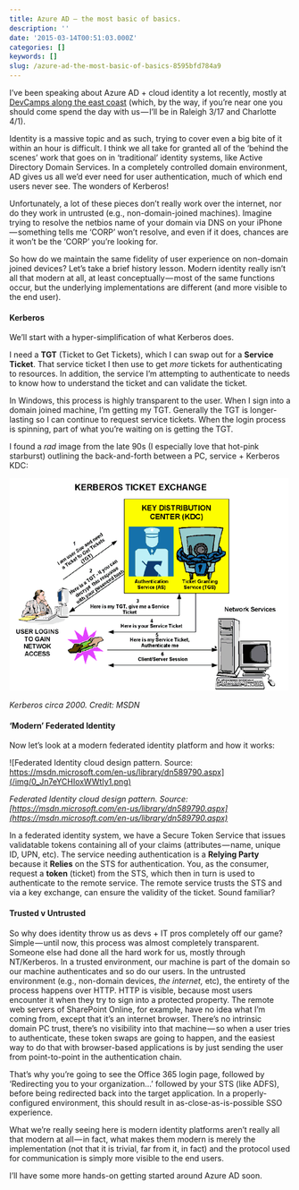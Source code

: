 ```yaml
---
title: Azure AD — the most basic of basics.
description: ''
date: '2015-03-14T00:51:03.000Z'
categories: []
keywords: []
slug: /azure-ad-the-most-basic-of-basics-8595bfd784a9
---
```


I’ve been speaking about Azure AD + cloud identity a lot recently, mostly at [DevCamps along the east coast](https://msdn.microsoft.com/en-us/clouddevcamps.aspx) (which, by the way, if you’re near one you should come spend the day with us — I’ll be in Raleigh 3/17 and Charlotte 4/1).

Identity is a massive topic and as such, trying to cover even a big bite of it within an hour is difficult. I think we all take for granted all of the ‘behind the scenes’ work that goes on in ‘traditional’ identity systems, like Active Directory Domain Services. In a completely controlled domain environment, AD gives us all we’d ever need for user authentication, much of which end users never see. The wonders of Kerberos!

Unfortunately, a lot of these pieces don’t really work over the internet, nor do they work in untrusted (e.g., non-domain-joined machines). Imagine trying to resolve the netbios name of your domain via DNS on your iPhone — something tells me ‘CORP’ won’t resolve, and even if it does, chances are it won’t be the ‘CORP’ you’re looking for.

So how do we maintain the same fidelity of user experience on non-domain joined devices? Let’s take a brief history lesson. Modern identity really isn’t all that modern at all, at least conceptually — most of the same functions occur, but the underlying implementations are different (and more visible to the end user).

#### Kerberos

We’ll start with a hyper-simplification of what Kerberos does.

I need a **TGT** (Ticket to Get Tickets), which I can swap out for a **Service Ticket**. That service ticket I then use to get _more_ tickets for authenticating to resources. In addition, the service I’m attempting to authenticate to needs to know how to understand the ticket and can validate the ticket.

In Windows, this process is highly transparent to the user. When I sign into a domain joined machine, I’m getting my TGT. Generally the TGT is longer-lasting so I can continue to request service tickets. When the login process is spinning, part of what you’re waiting on is getting the TGT.

I found a _rad_ image from the late 90s (I especially love that hot-pink starburst) outlining the back-and-forth between a PC, service + Kerberos KDC:

![Kerberos circa 2000. Credit: MSDN](/img/0_yyfiS2wvxXFotKbr.gif)

*Kerberos circa 2000. Credit: MSDN*

#### ‘Modern’ Federated Identity

Now let’s look at a modern federated identity platform and how it works:

![Federated Identity cloud design pattern. Source: https://msdn.microsoft.com/en-us/library/dn589790.aspx](/img/0_Jn7eYCHIoxWWtIy1.png)

*Federated Identity cloud design pattern. Source: [https://msdn.microsoft.com/en-us/library/dn589790.aspx](https://msdn.microsoft.com/en-us/library/dn589790.aspx)*

In a federated identity system, we have a Secure Token Service that issues validatable tokens containing all of your claims (attributes — name, unique ID, UPN, etc). The service needing authentication is a **Relying Party** because it **Relies** on the STS for authentication. You, as the consumer, request a **token** (ticket) from the STS, which then in turn is used to authenticate to the remote service. The remote service trusts the STS and via a key exchange, can ensure the validity of the ticket. Sound familiar?

#### Trusted v Untrusted

So why does identity throw us as devs + IT pros completely off our game? Simple — until now, this process was almost completely transparent. Someone else had done all the hard work for us, mostly through NT/Kerberos. In a trusted environment, our machine is part of the domain so our machine authenticates and so do our users. In the untrusted environment (e.g., non-domain devices, _the internet,_ etc), the entirety of the process happens over HTTP. HTTP is visible, because most users encounter it when they try to sign into a protected property. The remote web servers of SharePoint Online, for example, have no idea what I’m coming from, except that it’s an internet browser. There’s no intrinsic domain PC trust, there’s no visibility into that machine — so when a user tries to authenticate, these token swaps are going to happen, and the easiest way to do that with browser-based applications is by just sending the user from point-to-point in the authentication chain.

That’s why you’re going to see the Office 365 login page, followed by ‘Redirecting you to your organization…’ followed by your STS (like ADFS), before being redirected back into the target application. In a properly-configured environment, this should result in as-close-as-is-possible SSO experience.

What we’re really seeing here is modern identity platforms aren’t really all that modern at all — in fact, what makes them modern is merely the implementation (not that it is trivial, far from it, in fact) and the protocol used for communication is simply more visible to the end users.

I’ll have some more hands-on getting started around Azure AD soon.
